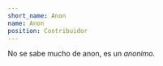 ```yaml
---
short_name: Anon
name: Anon
position: Contribuidor
---
```

No se sabe mucho de anon, es un *anonimo.*
